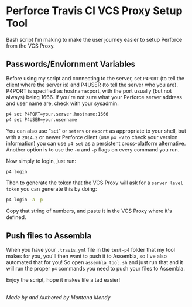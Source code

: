 # Perforce Travis CI VCS Proxy Setup Tool 

Bash script I'm making to make the user journey easier to setup Perforce from the VCS Proxy.

## Passwords/Enviornment Variables

Before using my script and connecting to the server, set `P4PORT` (to tell the client where the server is) and P4USER (to tell the server who you are). P4PORT is specified as hostname:port, with the port usually (but not always) being 1666. If you're not sure what your Perforce server address and user name are, check with your sysadmin:

```bash
p4 set P4PORT=your.server.hostname:1666
p4 set P4USER=your.username
```
You can also use "set" or `setenv` or `export` as appropriate to your shell, but with a `2014.2` or newer Perforce client (use `p4 -V` to check your version information) you can use `p4 set` as a persistent cross-platform alternative. Another option is to use the `-u` and `-p` flags on every command you run.

Now simply to login, just run:

```bash
p4 login
```
Then to generate the token that the VCS Proxy will ask for a `server level token` you can generate this by doing:

```bash
p4 login -a -p
```
Copy that string of numbers, and paste it in the VCS Proxy where it's defined.

## Push files to Assembla

When you have your `.travis.yml` file in the `test-p4` folder that my tool makes for you, you'll then want to push it to Assembla, so I've also automated that for you! So open `assembla_tool.sh` and just run that and it will run the proper `p4` commands you need to push your files to Assembla. 

Enjoy the script, hope it makes life a tad easier! 


<br>_Made by and Authored by Montana Mendy_</br>
